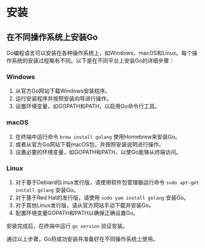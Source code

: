 # 安装

## 在不同操作系统上安装Go

Go编程语言可以安装在各种操作系统上，如Windows、macOS和Linux。每个操作系统的安装过程略有不同。以下是在不同平台上安装Go的详细步骤：

### Windows

1. 从官方Go网站下载Windows安装程序。
2. 运行安装程序并按照安装向导进行操作。
3. 设置环境变量，如GOPATH和PATH，以启用Go命令行工具。

### macOS

1. 在终端中运行命令 `brew install golang` 使用Homebrew来安装Go。
2. 或者从官方Go网站下载macOS包，并按照安装说明进行操作。
3. 设置必要的环境变量，如GOPATH和PATH，以使Go能够从终端访问。

### Linux

1. 对于基于Debian的Linux发行版，请使用软件包管理器运行命令 `sudo apt-get install golang` 安装Go。
2. 对于基于Red Hat的发行版，请使用 `sudo yum install golang` 安装Go。
3. 对于其他Linux发行版，请从官方网站手动下载并安装Go。
4. 配置环境变量GOPATH和PATH以确保正确设置Go。

安装完成后，在终端中运行 `go version` 验证安装。

通过以上步骤，Go将成功安装并准备好在不同操作系统上使用。
